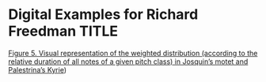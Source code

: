 # Digital Examples for Richard Freedman TITLE


[Figure 5.  Visual representation of the weighted distribution (according to the relative duration of all notes of a given pitch class) in Josquin’s motet and Palestrina’s Kyrie](Corpus_Note_Plot_Kyries.html))